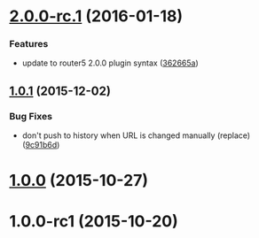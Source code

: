 <a name="2.0.0-rc.1"></a>
# [2.0.0-rc.1](https://github.com/router5/router5-history/compare/v1.0.1...v2.0.0-rc.1) (2016-01-18)


### Features

* update to router5 2.0.0 plugin syntax ([362665a](https://github.com/router5/router5-history/commit/362665a))



<a name="1.0.1"></a>
## [1.0.1](https://github.com/router5/router5-history/compare/v1.0.0...v1.0.1) (2015-12-02)


### Bug Fixes

* don't push to history when URL is changed manually (replace) ([9c91b6d](https://github.com/router5/router5-history/commit/9c91b6d))



<a name="1.0.0"></a>
# [1.0.0](https://github.com/router5/router5-history/compare/v1.0.0-rc1...v1.0.0) (2015-10-27)




<a name="1.0.0-rc1"></a>
# 1.0.0-rc1 (2015-10-20)




